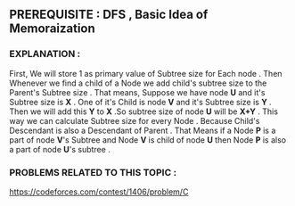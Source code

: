 ## PREREQUISITE : DFS , Basic Idea of Memoraization
### EXPLANATION : 
First, We will store 1 as primary value of Subtree size for Each node . Then Whenever we find a child of a Node we add child's subtree size to the Parent's Subtree size .
That means, Suppose we have node **U** and it's Subtree size is **X** . One of it's Child is node **V** and it's Subtree size is **Y** . Then we will add this **Y** to **X** .So 
subtree size of node **U** will be **X+Y** . This way we can calculate Subtree size for every Node . Because Child's Descendant is also a Descendant of Parent . 
That Means if a Node **P** is a part of node **V**'s Subtree and Node **V** is child of node **U** then Node **P** is also a part of node **U**'s subtree .  
### PROBLEMS RELATED TO THIS TOPIC : 
https://codeforces.com/contest/1406/problem/C
